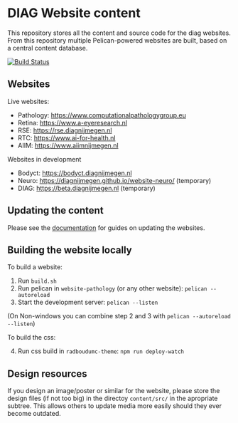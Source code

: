 # DIAG Website content

This repository stores all the content and source code for the diag websites. From this repository multiple Pelican-powered websites are built, based on a central content database.

[![Build Status](https://travis-ci.org/DIAGNijmegen/website-content.svg?branch=master)](https://travis-ci.org/DIAGNijmegen/website-content)

## Websites

Live websites:

- Pathology: https://www.computationalpathologygroup.eu
- Retina: https://www.a-eyeresearch.nl
- RSE: https://rse.diagnijmegen.nl
- RTC: https://www.ai-for-health.nl
- AIIM: https://www.aiimnijmegen.nl

Websites in development

- Bodyct: https://bodyct.diagnijmegen.nl
- Neuro: https://diagnijmegen.github.io/website-neuro/ (temporary)
- DIAG: https://beta.diagnijmegen.nl (temporary)

## Updating the content

Please see the [documentation](https://github.com/DIAGNijmegen/website-content/tree/master/docs) for guides on updating the websites.

## Building the website locally

To build a website:

1. Run `build.sh`
2. Run pelican in `website-pathology` (or any other website): `pelican --autoreload`
3. Start the development server: `pelican --listen`

(On Non-windows you can combine step 2 and 3 with `pelican --autoreload --listen`)

To build the css:

4. Run css build in `radboudumc-theme`: `npm run deploy-watch`

## Design resources

If you design an image/poster or similar for the website, please store the
design files (if not too big) in the directoy `content/src/` in the apropriate
subtree. This allows others to update media more easily should they ever become
outdated.

